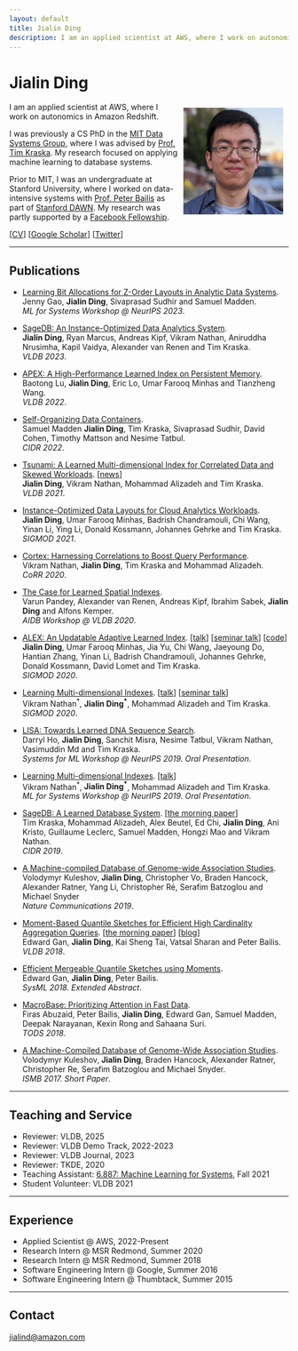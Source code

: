 ```yaml
---
layout: default
title: Jialin Ding
description: I am an applied scientist at AWS, where I work on autonomics in Amazon Redshift. I was previously a CS PhD in the MIT Data Systems Group, where my research focused on applying machine learning to database systems.
---
```


# Jialin Ding
<img src="/static/jialin.jpg" alt="Jialin" style="width: 180px; height: 192px; float: right; margin: 10px"/>
<!-- ![Jialin](/static/jialin.jpg) -->

I am an applied scientist at AWS, where I work on autonomics in Amazon Redshift.

I was previously a CS PhD in the [MIT Data Systems Group](http://dsg.csail.mit.edu/), where I was advised by [Prof. Tim Kraska](http://people.csail.mit.edu/kraska/). My research focused on applying machine learning to database systems.
<!-- I also collaborate with [Umar Farooq Minhas](https://www.microsoft.com/en-us/research/people/ufminhas/) and the [Database Group](https://www.microsoft.com/en-us/research/group/database/) at Microsoft Research on learned data structures. -->
Prior to MIT, I was an undergraduate at Stanford University, where I worked on data-intensive systems with [Prof. Peter Bailis](http://www.bailis.org) as part of [Stanford DAWN](http://dawn.cs.stanford.edu). My research was partly supported by a [Facebook Fellowship](https://research.fb.com/fellows/ding-jialin/).

[[CV](/cv.pdf)] [[Google Scholar](https://scholar.google.com/citations?user=uUiXiMIAAAAJ)] [[Twitter](https://twitter.com/jialin_ding)]

---

## Publications

- [Learning Bit Allocations for Z-Order Layouts in Analytic Data Systems](https://mlforsystems.org/assets/papers/neurips2023/paper6.pdf).<br>
Jenny Gao, **Jialin Ding**, Sivaprasad Sudhir and Samuel Madden. <br>
*ML for Systems Workshop @ NeurIPS 2023*.

- [SageDB: An Instance-Optimized Data Analytics System](https://www.vldb.org/pvldb/vol15/p4062-ding.pdf).<br>
**Jialin Ding**, Ryan Marcus, Andreas Kipf, Vikram Nathan, Aniruddha Nrusimha, Kapil Vaidya, Alexander van Renen and Tim Kraska. <br>
*VLDB 2023*.

- [APEX: A High-Performance Learned Index on Persistent Memory](https://arxiv.org/pdf/2105.00683.pdf).<br>
Baotong Lu, **Jialin Ding**, Eric Lo, Umar Farooq Minhas and Tianzheng Wang. <br>
*VLDB 2022*.

- [Self-Organizing Data Containers](http://cidrdb.org/cidr2022/papers/p44-madden.pdf).<br>
Samuel Madden **Jialin Ding**, Tim Kraska, Sivaprasad Sudhir, David Cohen, Timothy Mattson and Nesime Tatbul. <br>
*CIDR 2022*.

- [Tsunami: A Learned Multi-dimensional Index for Correlated Data and Skewed Workloads](https://arxiv.org/pdf/2006.13282.pdf). [[news](https://news.mit.edu/2020/mit-data-systems-learn-be-better-tsunami-bao-0810)]<br>
**Jialin Ding**, Vikram Nathan, Mohammad Alizadeh and Tim Kraska. <br>
*VLDB 2021*.

- [Instance-Optimized Data Layouts for Cloud Analytics Workloads](https://www.microsoft.com/en-us/research/uploads/prod/2021/04/msr-mto-sigmod.pdf).<br>
**Jialin Ding**, Umar Farooq Minhas, Badrish Chandramouli, Chi Wang, Yinan Li, Ying Li, Donald Kossmann, Johannes Gehrke and Tim Kraska. <br>
*SIGMOD 2021*.

- [Cortex: Harnessing Correlations to Boost Query Performance](https://arxiv.org/pdf/2012.06683.pdf).<br>
Vikram Nathan, **Jialin Ding**, Tim Kraska and Mohammad Alizadeh. <br>
*CoRR 2020*.

- [The Case for Learned Spatial Indexes](https://sites.google.com/view/aidb2020). <br>
Varun Pandey, Alexander van Renen, Andreas Kipf, Ibrahim Sabek, **Jialin Ding** and Alfons Kemper. <br>
*AIDB Workshop @ VLDB 2020*.

- [ALEX: An Updatable Adaptive Learned Index](https://arxiv.org/pdf/1905.08898.pdf). [[talk](https://www.youtube.com/watch?v=wVxbOcwYZ8I)] [[seminar talk](https://www.youtube.com/watch?v=Zv04F380hCw)] [[code](https://github.com/microsoft/ALEX)]<br>
**Jialin Ding**, Umar Farooq Minhas, Jia Yu, Chi Wang, Jaeyoung Do, Hantian Zhang, Yinan Li, Badrish Chandramouli, Johannes Gehrke, Donald Kossmann, David Lomet and Tim Kraska. <br>
*SIGMOD 2020*.

- [Learning Multi-dimensional Indexes](https://arxiv.org/pdf/1912.01668.pdf). [[talk](https://slideslive.com/38922481/contributed-talk-3-learning-multidimensional-indexes)] [[seminar talk](https://drive.google.com/file/d/13D6f_f7N018Cim4_crL0NJkjWAuKOjHg/view)]<br>
Vikram Nathan<sup>\*</sup>, **Jialin Ding<sup>\*</sup>**, Mohammad Alizadeh and Tim Kraska. <br>
*SIGMOD 2020*.

- [LISA: Towards Learned DNA Sequence Search](https://arxiv.org/pdf/1910.04728.pdf). <br>
Darryl Ho, **Jialin Ding**, Sanchit Misra, Nesime Tatbul, Vikram Nathan, Vasimuddin Md and Tim Kraska. <br>
*Systems for ML Workshop @ NeurIPS 2019. Oral Presentation*.

- [Learning Multi-dimensional Indexes](http://mlforsystems.org/assets/papers/neurips2019/learning_nathan_2019.pdf). [[talk](https://slideslive.com/38922481/contributed-talk-3-learning-multidimensional-indexes)]<br>
Vikram Nathan<sup>\*</sup>, **Jialin Ding<sup>\*</sup>**, Mohammad Alizadeh and Tim Kraska. <br>
*ML for Systems Workshop @ NeurIPS 2019. Oral Presentation*.

- [SageDB: A Learned Database System](http://cidrdb.org/cidr2019/papers/p117-kraska-cidr19.pdf). [[the morning paper](https://blog.acolyer.org/2019/01/16/sagedb-a-learned-database-system/)]<br>
Tim Kraska, Mohammad Alizadeh, Alex Beutel, Ed Chi, **Jialin Ding**, Ani Kristo, Guillaume Leclerc, Samuel Madden, Hongzi Mao and Vikram Nathan. <br>
*CIDR 2019*.

- [A Machine-compiled Database of Genome-wide Association Studies](https://www.nature.com/articles/s41467-019-11026-x). <br>
Volodymyr Kuleshov, **Jialin Ding**, Christopher Vo, Braden Hancock, Alexander Ratner, Yang Li, Christopher Ré, Serafim Batzoglou and Michael Snyder <br>
*Nature Communications 2019*.

- [Moment-Based Quantile Sketches for Efficient High Cardinality Aggregation Queries](https://arxiv.org/pdf/1803.01969.pdf). [[the morning paper](https://blog.acolyer.org/2018/10/31/moment-based-quantile-sketches-for-efficient-high-cardinality-aggregation-queries/)] [[blog](https://dawn.cs.stanford.edu/2018/08/29/moments/)]<br>
Edward Gan, **Jialin Ding**, Kai Sheng Tai, Vatsal Sharan and Peter Bailis. <br>
*VLDB 2018*.

- [Efficient Mergeable Quantile Sketches using Moments](http://dawn.cs.stanford.edu/pubs/gan2018emerge.pdf). <br>
Edward Gan, **Jialin Ding**, Peter Bailis. <br>
*SysML 2018. Extended Abstract*.

- [MacroBase: Prioritizing Attention in Fast Data](https://dl.acm.org/citation.cfm?doid=3298792.3276463). <br>
Firas Abuzaid, Peter Bailis, **Jialin Ding**, Edward Gan, Samuel Madden, Deepak Narayanan, Kexin Rong and Sahaana Suri. <br>
*TODS 2018*.

- [A Machine-Compiled Database of Genome-Wide Association Studies](https://drive.google.com/file/d/0B4y0zfdRviKsRW5Zd0FBVlFIa3c/view). <br>
Volodymyr Kuleshov, **Jialin Ding**, Braden Hancock, Alexander Ratner, Christopher Re, Serafim Batzoglou and Michael Snyder. <br>
*ISMB 2017. Short Paper*.

---

## Teaching and Service

- Reviewer: VLDB, 2025
- Reviewer: VLDB Demo Track, 2022-2023
- Reviewer: VLDB Journal, 2023
- Reviewer: TKDE, 2020
- Teaching Assistant: [6.887: Machine Learning for Systems](http://dsg.csail.mit.edu/6.887/), Fall 2021 
- Student Volunteer: VLDB 2021

---

## Experience

- Applied Scientist @ AWS, 2022-Present
- Research Intern @ MSR Redmond, Summer 2020
- Research Intern @ MSR Redmond, Summer 2018
- Software Engineering Intern @ Google, Summer 2016
- Software Engineering Intern @ Thumbtack, Summer 2015

___

## Contact

jialind@amazon.com
